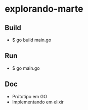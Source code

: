 # explorando-marte

## Build 
- $ go build main.go

## Run
- $ go main.go

## Doc
 - Prótotipo em GO
 - Implementando em elixir

